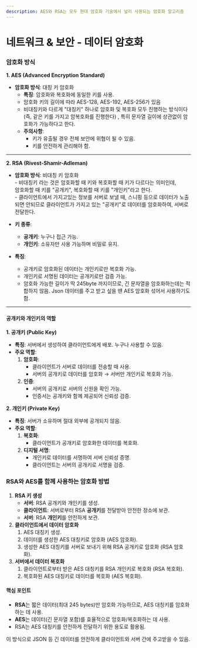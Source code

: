 ```yaml
---
description: AES와 RSA는 모두 현대 암호화 기술에서 널리 사용되는 암호화 알고리즘
---
```


# 네트워크 & 보안 - 데이터 암호화

### 암호화 방식

**1. AES (Advanced Encryption Standard)**

* **암호화 방식**: 대칭 키 암호화
  * **특징**: 암호화와 복호화에 동일한 키를 사용.
  * 암호화 키의 길이에 따라 AES-128, AES-192, AES-256가 있음&#x20;
  * 비대칭키와 다르게 "대칭키" 하나로 암호화 및 복호화 모두 진행하는 방식이다\
    (즉, 같은 키를 가지고 암복호화를 진행한다) , 특히 문자열 길이에 상관없이 암호화가 가능하다고 한다.
  * **주의사항**:
    * 키가 유출될 경우 전체 보안에 위협이 될 수 있음.
    * 키를 안전하게 관리해야 함.

***

**2. RSA (Rivest-Shamir-Adleman)**

* **암호화 방식**: 비대칭 키 암호화\
  \- 비대칭키 라는 것은 암호화할 때 키와 복호화할 때 키가 다르다는 의미인데, \
  암호화할 때 키를 "공개키", 복호화할 때 키를 "개인키"라고 한다.\
  \- 클라이언트에서 가지고있는 정보를 서버로 보낼 때, 스니핑 등으로 데이터가 노출되면 안되므로 클라이언트가 가지고 있는 "공개키"로 데이터를 암호화하여, 서버로 전달한다.
* **키 종류**:
  * **공개키**: 누구나 접근 가능.
  * **개인키**: 소유자만 사용 가능하며 비밀로 유지.
*   **특징**:

    * 공개키로 암호화된 데이터는 개인키로만 복호화 가능.
    * 개인키로 서명된 데이터는 공개키로만 검증 가능.&#x20;
    * 암호화 가능한 길이가 딱 245byte 까지이므로, 긴 문자열을 암호화하는데는 적합하지 않음. Json 데이터를 주고 받고 싶을 떈 AES 암호화 섞어서 사용하기도 함.&#x20;



***

#### **공개키와 개인키의 역할**

**1. 공개키 (Public Key)**

* **특징**: 서버에서 생성하여 클라이언트에게 배포. 누구나 사용할 수 있음.
* **주요 역할**:
  1. **암호화**:
     * 클라이언트가 서버로 데이터를 전송할 때 사용.
     * 서버의 공개키로 데이터를 암호화 → 서버만 개인키로 복호화 가능.
  2. **인증**:
     * 서버의 공개키로 서버의 신원을 확인 가능.
     * 인증서는 공개키와 함께 제공되어 신뢰성 검증.

**2. 개인키 (Private Key)**

* **특징**: 서버가 소유하며 절대 외부에 공개되지 않음.
* **주요 역할**:
  1. **복호화**:
     * 클라이언트가 공개키로 암호화한 데이터를 복호화.
  2. **디지털 서명**:
     * 개인키로 데이터를 서명하여 서버 신뢰성 증명.
     * 클라이언트는 서버의 공개키로 서명을 검증.



### RSA와 AES를 함께 사용하는 암호화 방법

1. **RSA 키 생성**
   * **서버**: RSA 공개키와 개인키를 생성.
   * **클라이언트**: 서버로부터 RSA **공개키**를 전달받아 안전한 장소에 보관.
   * **서버**: RSA **개인키**를 안전하게 보관.
2. **클라이언트에서 데이터 암호화**
   1. AES 대칭키 생성.
   2. 데이터를 생성한 AES 대칭키로 암호화 (AES 암호화).
   3. 생성한 AES 대칭키를 서버로 보내기 위해 RSA 공개키로 암호화 (RSA 암호화).
3. **서버에서 데이터 복호화**
   1. 클라이언트로부터 받은 AES 대칭키를 RSA 개인키로 복호화 (RSA 복호화).
   2. 복호화된 AES 대칭키로 데이터를 복호화 (AES 복호화).

#### 핵심 포인트

* **RSA**는 짧은 데이터(최대 245 bytes)만 암호화 가능하므로, AES 대칭키를 암호화하는 데 사용.
* **AES**는 데이터(긴 문자열 포함)를 효율적으로 암호화/복호화하는 데 사용.
* RSA는 AES 대칭키를 안전하게 전달하기 위한 용도로 활용됨.

이 방식으로 JSON 등 긴 데이터를 안전하게 클라이언트와 서버 간에 주고받을 수 있음.
